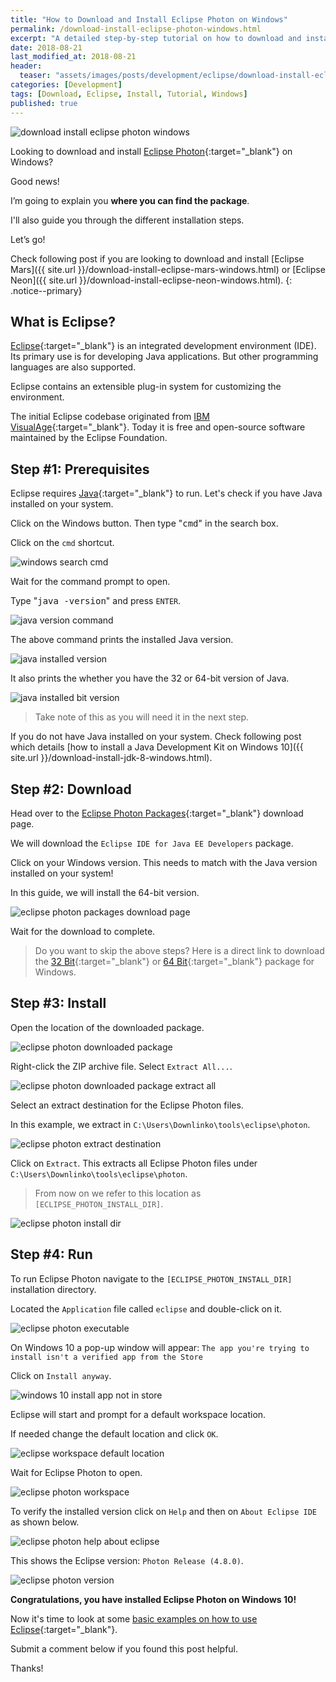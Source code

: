 ```yaml
---
title: "How to Download and Install Eclipse Photon on Windows"
permalink: /download-install-eclipse-photon-windows.html
excerpt: "A detailed step-by-step tutorial on how to download and install Eclipse Photon on Windows 10."
date: 2018-08-21
last_modified_at: 2018-08-21
header:
  teaser: "assets/images/posts/development/eclipse/download-install-eclipse-photon-windows.png"
categories: [Development]
tags: [Download, Eclipse, Install, Tutorial, Windows]
published: true
---
```


<img src="{{ site.url }}/assets/images/posts/development/eclipse/download-install-eclipse-photon-windows.png" alt="download install eclipse photon windows" class="align-right title-image">

Looking to download and install [Eclipse Photon](https://www.eclipse.org/photon/){:target="_blank"} on Windows?

Good news!

I’m going to explain you **where you can find the package**.

I'll also guide you through the different installation steps.

Let’s go!

Check following post if you are looking to download and install [Eclipse Mars]({{ site.url }}/download-install-eclipse-mars-windows.html) or [Eclipse Neon]({{ site.url }}/download-install-eclipse-neon-windows.html).
{: .notice--primary}

## What is Eclipse?

[Eclipse](https://en.wikipedia.org/wiki/Eclipse_(software)){:target="_blank"} is an integrated development environment (IDE). Its primary use is for developing Java applications. But other programming languages are also supported.

Eclipse contains an extensible plug-in system for customizing the environment.

The initial Eclipse codebase originated from [IBM VisualAge](https://en.wikipedia.org/wiki/IBM_VisualAge){:target="_blank"}. Today it is free and open-source software maintained by the Eclipse Foundation.

## Step #1: Prerequisites

Eclipse requires [Java](http://www.oracle.com/technetwork/java/javase/downloads/index.html){:target="_blank"} to run. Let's check if you have Java installed on your system.

Click on the Windows button. Then type "<kbd>cmd</kbd>" in the search box.

Click on the `cmd` shortcut.

<img src="{{ site.url }}/assets/images/posts/development/windows-search-cmd.png" alt="windows search cmd">

Wait for the command prompt to open.

Type "<kbd>java -version</kbd>" and press `ENTER`.

<img src="{{ site.url }}/assets/images/posts/development/java-version-command.png" alt="java version command">

The above command prints the installed Java version.

<img src="{{ site.url }}/assets/images/posts/development/java-installed-version.png" alt="java installed version">

It also prints the whether you have the 32 or 64-bit version of Java.

<img src="{{ site.url }}/assets/images/posts/development/java-installed-bit-version.png" alt="java installed bit version">

> Take note of this as you will need it in the next step.

If you do not have Java installed on your system. Check following post which details [how to install a Java Development Kit on Windows 10]({{ site.url }}/download-install-jdk-8-windows.html).

## Step #2: Download

Head over to the [Eclipse Photon Packages](https://www.eclipse.org/downloads/packages/){:target="_blank"} download page.

We will download the `Eclipse IDE for Java EE Developers` package.

Click on your Windows version. This needs to match with the Java version installed on your system!

In this guide, we will install the 64-bit version.

<img src="{{ site.url }}/assets/images/posts/development/eclipse/eclipse-photon-packages-download-page.png" alt="eclipse photon packages download page">

Wait for the download to complete.

> Do you want to skip the above steps? Here is a direct link to download the [32 Bit](http://mirror.csclub.uwaterloo.ca/eclipse/technology/epp/downloads/release/photon/R/eclipse-java-photon-R-win32.zip){:target="_blank"} or [64 Bit](http://mirror.csclub.uwaterloo.ca/eclipse/technology/epp/downloads/release/photon/R/eclipse-java-photon-R-win32-x86_64.zip){:target="_blank"} package for Windows.

## Step #3: Install

Open the location of the downloaded package.

<img src="{{ site.url }}/assets/images/posts/development/eclipse/eclipse-photon-downloaded-package.png" alt="eclipse photon downloaded package">

Right-click the ZIP archive file. Select `Extract All...`.

<img src="{{ site.url }}/assets/images/posts/development/eclipse/eclipse-photon-downloaded-package-extract-all.png" alt="eclipse photon downloaded package extract all">

Select an extract destination for the Eclipse Photon files.

In this example, we extract in `C:\Users\Downlinko\tools\eclipse\photon`.

<img src="{{ site.url }}/assets/images/posts/development/eclipse/eclipse-photon-extract-destination.png" alt="eclipse photon extract destination">

Click on `Extract`. This extracts all Eclipse Photon files under `C:\Users\Downlinko\tools\eclipse\photon`.

> From now on we refer to this location as `[ECLIPSE_PHOTON_INSTALL_DIR]`.

<img src="{{ site.url }}/assets/images/posts/development/eclipse/eclipse-photon-install-dir.png" alt="eclipse photon install dir">

## Step #4: Run

To run Eclipse Photon navigate to the `[ECLIPSE_PHOTON_INSTALL_DIR]` installation directory.

Located the `Application` file called `eclipse` and double-click on it.

<img src="{{ site.url }}/assets/images/posts/development/eclipse/eclipse-photon-executable.png" alt="eclipse photon executable">

On Windows 10 a pop-up window will appear: `The app you're trying to install isn't a verified app from the Store`

Click on `Install anyway`.

<img src="{{ site.url }}/assets/images/posts/windows-10-install-app-not-in-store.png" alt="windows 10 install app not in store">

Eclipse will start and prompt for a default workspace location.

If needed change the default location and click `OK`.

<img src="{{ site.url }}/assets/images/posts/development/eclipse/eclipse-workspace-default-location.png" alt="eclipse workspace default location">

Wait for Eclipse Photon to open.

<img src="{{ site.url }}/assets/images/posts/development/eclipse/eclipse-photon-workspace.png" alt="eclipse photon workspace">

To verify the installed version click on `Help` and then on `About Eclipse IDE` as shown below.

<img src="{{ site.url }}/assets/images/posts/development/eclipse/eclipse-photon-help-about-eclipse.png" alt="eclipse photon help about eclipse">

This shows the Eclipse version: `Photon Release (4.8.0)`.

<img src="{{ site.url }}/assets/images/posts/development/eclipse/eclipse-photon-version.png" alt="eclipse photon version">

**Congratulations, you have installed Eclipse Photon on Windows 10!**

Now it's time to look at some [basic examples on how to use Eclipse](https://courses.cs.washington.edu/courses/cse143/11wi/eclipse-tutorial/file_organization.shtml){:target="_blank"}.

Submit a comment below if you found this post helpful.

Thanks!
